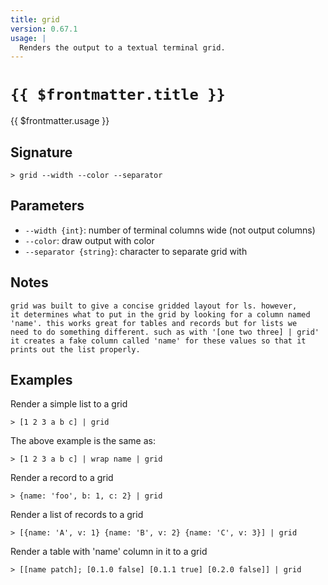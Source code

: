 ```yaml
---
title: grid
version: 0.67.1
usage: |
  Renders the output to a textual terminal grid.
---
```


# <code>{{ $frontmatter.title }}</code>

<div style='white-space: pre-wrap;'>{{ $frontmatter.usage }}</div>

## Signature

```> grid --width --color --separator```

## Parameters

 -  `--width {int}`: number of terminal columns wide (not output columns)
 -  `--color`: draw output with color
 -  `--separator {string}`: character to separate grid with

## Notes
```text
grid was built to give a concise gridded layout for ls. however,
it determines what to put in the grid by looking for a column named
'name'. this works great for tables and records but for lists we
need to do something different. such as with '[one two three] | grid'
it creates a fake column called 'name' for these values so that it
prints out the list properly.
```
## Examples

Render a simple list to a grid
```shell
> [1 2 3 a b c] | grid
```

The above example is the same as:
```shell
> [1 2 3 a b c] | wrap name | grid
```

Render a record to a grid
```shell
> {name: 'foo', b: 1, c: 2} | grid
```

Render a list of records to a grid
```shell
> [{name: 'A', v: 1} {name: 'B', v: 2} {name: 'C', v: 3}] | grid
```

Render a table with 'name' column in it to a grid
```shell
> [[name patch]; [0.1.0 false] [0.1.1 true] [0.2.0 false]] | grid
```
